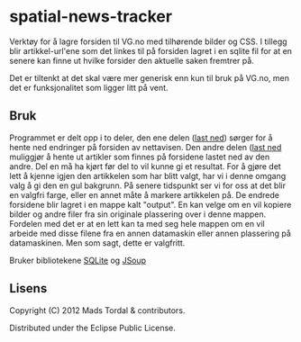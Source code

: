 # spatial-news-tracker
Verktøy for å lagre forsiden til VG.no med tilhørende bilder og CSS. I tillegg blir artikkel-url'ene som det linkes til på forsiden lagret i en sqlite fil for at en senere kan finne ut hvilke forsider den aktuelle saken fremtrer på.

Det er tiltenkt at det skal være mer generisk enn kun til bruk på VG.no, men det er funksjonalitet som ligger litt på vent.


## Bruk

Programmet er delt opp i to deler, den ene delen ([last ned](https://github.com/downloads/maads/spatial-news-tracker/snt.jar)) sørger for å hente ned endringer på forsiden av nettavisen. Den andre delen ([last ned](https://github.com/downloads/maads/spatial-news-tracker/snt-finder.jar) muliggjør å hente ut artikler som finnes på forsidene lastet ned av den andre. Del en må ha kjørt før del to vil kunne gi et resultat. For å gjøre det lett å kjenne igjen den artikkelen som har blitt valgt, har vi i denne omgang valg å gi den en gul bakgrunn. På senere tidspunkt ser vi for oss at det blir en valgfri farge, eller en annet måte å markere artikkelen på. De endrede forsidene blir lagret i en mappe kalt "output". En kan velge om en vil kopiere bilder og andre filer fra sin originale plassering over i denne mappen. Fordelen med det er at en lett kan ta med seg hele mappen om en vil arbeide med disse filene fra en annen datamaskin eller annen plassering på datamaskinen. Men som sagt, dette er valgfritt.

Bruker bibliotekene [SQLite](http://www.zentus.com/sqlitejdbc/) og [JSoup](http://jsoup.org/)


## Lisens

Copyright (C) 2012 Mads Tordal & contributors.

Distributed under the Eclipse Public License.